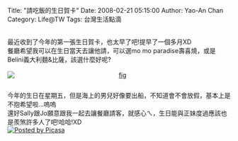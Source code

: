 Title: "請吃飯的生日賀卡"
Date: 2008-02-21 05:15:00
Author: Yao-An Chan
Category: Life@TW
Tags: 台灣生活點滴


<div class='post'>
<A HREF='http://4.bp.blogspot.com/_mvtDPM7iODU/R715YctXcpI/AAAAAAAAAGg/dzZJivEAGSM/s1600-h/DSC00183.JPG'><IMG SRC='http://4.bp.blogspot.com/_mvtDPM7iODU/R715YctXcpI/AAAAAAAAAGg/dzZJivEAGSM/s400/DSC00183.JPG' border=0 alt='' id='BLOGGER_PHOTO_ID_' style='clear:both;float:center; margin:0px 10px 10px 0;'></A>&nbsp;<br />最近收到了今年的第一張生日賀卡，也太早了吧!提早了一個多月XD<br />餐廳希望我可以在生日當天去讓他請，可以選mo mo paradise壽喜燒，或是Belini義大利麵&比薩，該選什麼好呢?<br /><br /><a href="http://1.bp.blogspot.com/_mvtDPM7iODU/R716LstXcqI/AAAAAAAAAGo/IXqFO39w5kg/s1600-h/DSC00184.JPG"><img style="display:block; margin:0px auto 10px; text-align:center;cursor:pointer; cursor:hand;" src="http://1.bp.blogspot.com/_mvtDPM7iODU/R716LstXcqI/AAAAAAAAAGo/IXqFO39w5kg/s400/DSC00184.JPG" border="0" alt="fig"id="BLOGGER_PHOTO_ID_5169422288689787554" /></a><br />今年的生日在星期五，但是海上的男兒好像要出船，不知道會不會放假，基本上是不抱希望啦...嗚嗚<br />還好Sally跟Jo願意跟我一起去讓餐廳請客，就感心ㄟ，生日能與正妹度過應該也是羨煞許多人了吧!哈哈!XD<div style='clear:both; text-align:LEFT'><a href='http://picasa.google.com/blogger/' target='ext'><img src='http://photos1.blogger.com/pbp.gif' alt='Posted by Picasa' style='border: 0px none ; padding: 0px; background: transparent none repeat scroll 0% 50%; -moz-background-clip: initial; -moz-background-origin: initial; -moz-background-inline-policy: initial;' align='middle' border='0' /></a></div></div>
